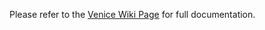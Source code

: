 Please refer to the [Venice Wiki Page](https://github.com/venicegeo/venice/wiki/Pz-Ingest) for full documentation.

